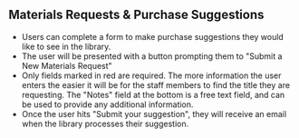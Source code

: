 ## Materials Requests & Purchase Suggestions
- Users can complete a form to make purchase suggestions they would like to see in the library. 
- The user will be presented with a button prompting them to "Submit a New Materials Request"
- Only fields marked in red are required. The more information the user enters the easier it will be for the staff members to find the title they are requesting. The "Notes" field at the bottom is a free text field, and can be used to provide any additional information.
- Once the user hits "Submit your suggestion", they will receive an email when the library processes their suggestion.
